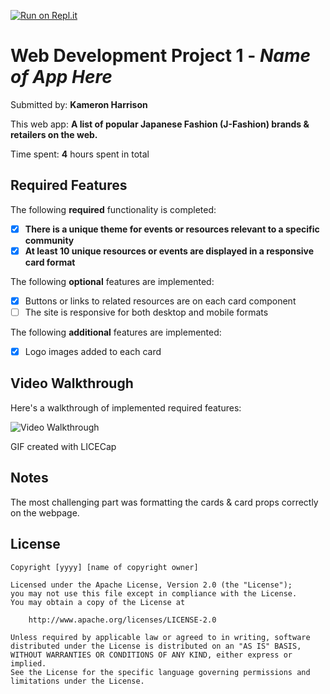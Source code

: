 [![Run on Repl.it](https://replit.com/badge/github/kameron-h/CodePathWEB102Project)](https://replit.com/new/github/kameron-h/CodePathWEB102Project)

# Web Development Project 1 - *Name of App Here*

Submitted by: **Kameron Harrison**

This web app: **A list of popular Japanese Fashion (J-Fashion) brands & retailers on the web.**

Time spent: **4** hours spent in total

## Required Features

The following **required** functionality is completed:

- [x] **There is a unique theme for events or resources relevant to a specific community**
- [x] **At least 10 unique resources or events are displayed in a responsive card format**

The following **optional** features are implemented:

- [x] Buttons or links to related resources are on each card component
- [ ] The site is responsive for both desktop and mobile formats

The following **additional** features are implemented:

* [x] Logo images added to each card

## Video Walkthrough

Here's a walkthrough of implemented required features:

<img src='[https://imgur.com/a/oQ2N1uk.gif](https://imgur.com/a/oQ2N1uk)' title='Video Walkthrough' width='' alt='Video Walkthrough' />

<!-- Replace this with whatever GIF tool you used! -->
GIF created with LICECap
<!-- Recommended tools:
[Kap](https://getkap.co/) for macOS
[ScreenToGif](https://www.screentogif.com/) for Windows
[peek](https://github.com/phw/peek) for Linux. -->

## Notes

The most challenging part was formatting the cards & card props correctly on the webpage.

## License

    Copyright [yyyy] [name of copyright owner]

    Licensed under the Apache License, Version 2.0 (the "License");
    you may not use this file except in compliance with the License.
    You may obtain a copy of the License at

        http://www.apache.org/licenses/LICENSE-2.0

    Unless required by applicable law or agreed to in writing, software
    distributed under the License is distributed on an "AS IS" BASIS,
    WITHOUT WARRANTIES OR CONDITIONS OF ANY KIND, either express or implied.
    See the License for the specific language governing permissions and
    limitations under the License.

